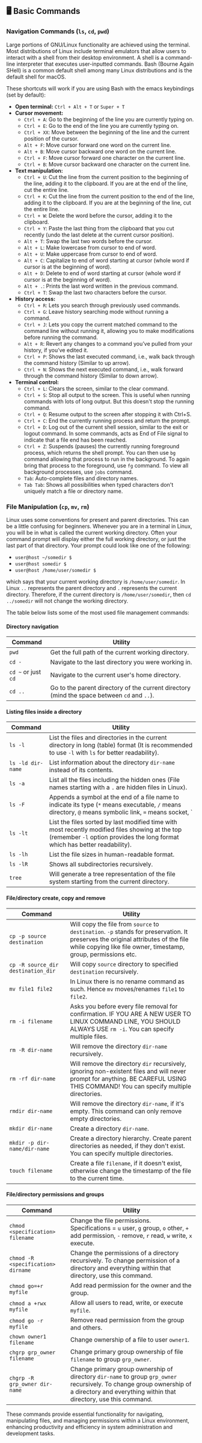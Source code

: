 ## 🖥️ Basic Commands

### Navigation Commands (`ls`, `cd`, `pwd`)
Large portions of GNU/Linux functionality are achieved using the terminal. Most distributions of Linux include terminal emulators that allow users to interact with a shell from their desktop environment. A shell is a command-line interpreter that executes user-inputted commands. Bash (Bourne Again SHell) is a common default shell among many Linux distributions and is the default shell for macOS.

These shortcuts will work if you are using Bash with the emacs keybindings (set by default):
- **Open terminal:** `Ctrl + Alt + T` or `Super + T`
- **Cursor movement:**
  - `Ctrl + A`: Go to the beginning of the line you are currently typing on.
  - `Ctrl + E`: Go to the end of the line you are currently typing on.
  - `Ctrl + XX`: Move between the beginning of the line and the current position of the cursor.
  - `Alt + F`: Move cursor forward one word on the current line.
  - `Alt + B`: Move cursor backward one word on the current line.
  - `Ctrl + F`: Move cursor forward one character on the current line.
  - `Ctrl + B`: Move cursor backward one character on the current line.
- **Text manipulation:**
  - `Ctrl + U`: Cut the line from the current position to the beginning of the line, adding it to the clipboard. If you are at the end of the line, cut the entire line.
  - `Ctrl + K`: Cut the line from the current position to the end of the line, adding it to the clipboard. If you are at the beginning of the line, cut the entire line.
  - `Ctrl + W`: Delete the word before the cursor, adding it to the clipboard.
  - `Ctrl + Y`: Paste the last thing from the clipboard that you cut recently (undo the last delete at the current cursor position).
  - `Alt + T`: Swap the last two words before the cursor.
  - `Alt + L`: Make lowercase from cursor to end of word.
  - `Alt + U`: Make uppercase from cursor to end of word.
  - `Alt + C`: Capitalize to end of word starting at cursor (whole word if cursor is at the beginning of word).
  - `Alt + D`: Delete to end of word starting at cursor (whole word if cursor is at the beginning of word).
  - `Alt + .`: Prints the last word written in the previous command.
  - `Ctrl + T`: Swap the last two characters before the cursor.
- **History access:**
  - `Ctrl + R`: Lets you search through previously used commands.
  - `Ctrl + G`: Leave history searching mode without running a command.
  - `Ctrl + J`: Lets you copy the current matched command to the command line without running it, allowing you to make modifications before running the command.
  - `Alt + R`: Revert any changes to a command you’ve pulled from your history, if you’ve edited it.
  - `Ctrl + P`: Shows the last executed command, i.e., walk back through the command history (Similar to up arrow).
  - `Ctrl + N`: Shows the next executed command, i.e., walk forward through the command history (Similar to down arrow).
- **Terminal control:**
  - `Ctrl + L`: Clears the screen, similar to the clear command.
  - `Ctrl + S`: Stop all output to the screen. This is useful when running commands with lots of long output. But this doesn't stop the running command.
  - `Ctrl + Q`: Resume output to the screen after stopping it with Ctrl+S.
  - `Ctrl + C`: End the currently running process and return the prompt.
  - `Ctrl + D`: Log out of the current shell session, similar to the exit or logout command. In some commands, acts as End of File signal to indicate that a file end has been reached.
  - `Ctrl + Z`: Suspends (pauses) the currently running foreground process, which returns the shell prompt. You can then use `bg` command allowing that process to run in the background. To again bring that process to the foreground, use `fg` command. To view all background processes, use `jobs` command.
  - `Tab`: Auto-complete files and directory names.
  - `Tab Tab`: Shows all possibilities when typed characters don't uniquely match a file or directory name.

### File Manipulation (`cp`, `mv`, `rm`)
Linux uses some conventions for present and parent directories. This can be a little confusing for beginners. Whenever you are in a terminal in Linux, you will be in what is called the current working directory. Often your command prompt will display either the full working directory, or just the last part of that directory. Your prompt could look like one of the following:
- `user@host ~/somedir $`
- `user@host somedir $`
- `user@host /home/user/somedir $`

which says that your current working directory is `/home/user/somedir`. In Linux `..` represents the parent directory and `.` represents the current directory. Therefore, if the current directory is `/home/user/somedir`, then `cd ../somedir` will not change the working directory.

The table below lists some of the most used file management commands:

#### Directory navigation
| Command | Utility |
|---------|---------|
| `pwd` | Get the full path of the current working directory. |
| `cd -` | Navigate to the last directory you were working in. |
| `cd ~` or just `cd` | Navigate to the current user's home directory. |
| `cd ..` | Go to the parent directory of the current directory (mind the space between `cd` and `..`). |

#### Listing files inside a directory
| Command | Utility |
|---------|---------|
| `ls -l` | List the files and directories in the current directory in long (table) format (It is recommended to use `-l` with `ls` for better readability). |
| `ls -ld dir-name` | List information about the directory `dir-name` instead of its contents. |
| `ls -a` | List all the files including the hidden ones (File names starting with a `.` are hidden files in Linux). |
| `ls -F` | Appends a symbol at the end of a file name to indicate its type (`*` means executable, `/` means directory, `@` means symbolic link, `=` means socket, `|` means named pipe, `>` means door). |
| `ls -lt` | List the files sorted by last modified time with most recently modified files showing at the top (remember `-l` option provides the long format which has better readability). |
| `ls -lh` | List the file sizes in human-readable format. |
| `ls -lR` | Shows all subdirectories recursively. |
| `tree` | Will generate a tree representation of the file system starting from the current directory. |

#### File/directory create, copy and remove
| Command | Utility |
|---------|---------|
| `cp -p source destination` | Will copy the file from `source` to `destination`. `-p` stands for preservation. It preserves the original attributes of the file while copying like file owner, timestamp, group, permissions etc. |
| `cp -R source_dir destination_dir` | Will copy `source` directory to specified `destination` recursively. |
| `mv file1 file2` | In Linux there is no rename command as such. Hence `mv` moves/renames `file1` to `file2`. |
| `rm -i filename` | Asks you before every file removal for confirmation. IF YOU ARE A NEW USER TO LINUX COMMAND LINE, YOU SHOULD ALWAYS USE `rm -i`. You can specify multiple files. |
| `rm -R dir-name` | Will remove the directory `dir-name` recursively. |
| `rm -rf dir-name` | Will remove the directory `dir` recursively, ignoring non-existent files and will never prompt for anything. BE CAREFUL USING THIS COMMAND! You can specify multiple directories. |
| `rmdir dir-name` | Will remove the directory `dir-name`, if it's empty. This command can only remove empty directories. |
| `mkdir dir-name` | Create a directory `dir-name`. |
| `mkdir -p dir-name/dir-name` | Create a directory hierarchy. Create parent directories as needed, if they don't exist. You can specify multiple directories. |
| `touch filename` | Create a file `filename`, if it doesn't exist, otherwise change the timestamp of the file to the current time. |

#### File/directory permissions and groups
| Command | Utility |
|---------|---------|
| `chmod <specification> filename` | Change the file permissions. Specifications = `u` user, `g` group, `o` other, `+` add permission, `-` remove, `r` read, `w` write, `x` execute. |
| `chmod -R <specification> dirname` | Change the permissions of a directory recursively. To change permission of a directory and everything within that directory, use this command. |
| `chmod go=+r myfile` | Add read permission for the owner and the group. |
| `chmod a +rwx myfile` | Allow all users to read, write, or execute `myfile`. |
| `chmod go -r myfile` | Remove read permission from the group and others. |
| `chown owner1 filename` | Change ownership of a file to user `owner1`. |
| `chgrp grp_owner filename` | Change primary group ownership of file `filename` to group `grp_owner`. |
| `chgrp -R grp_owner dir-name` | Change primary group ownership of directory `dir-name` to group `grp_owner` recursively. To change group ownership of a directory and everything within that directory, use this command. |

These commands provide essential functionality for navigating, manipulating files, and managing permissions within a Linux environment, enhancing productivity and efficiency in system administration and development tasks.
